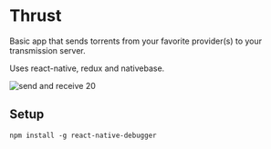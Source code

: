 # Thrust

Basic app that sends torrents from your favorite provider(s) to your transmission server.

Uses react-native, redux and nativebase.

![send and receive 20](https://cloud.githubusercontent.com/assets/10952529/19820753/603848f6-9d20-11e6-8190-b8d2758ad5a7.gif)

## Setup

`npm install -g react-native-debugger`
